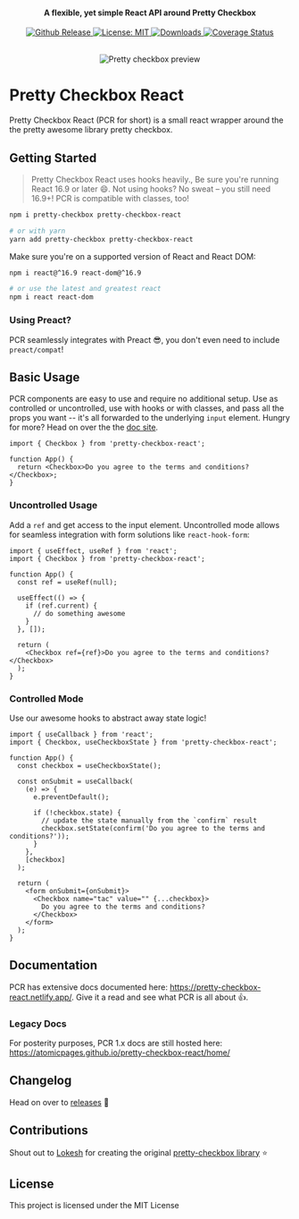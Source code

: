 <h4 align="center">A flexible, yet simple React API around Pretty Checkbox</h4>

<p align="center">
 <a href="https://github.com/atomicpages/pretty-checkbox-react/releases">
    <img src="https://img.shields.io/github/release/atomicpages/pretty-checkbox-react.svg?style=flat-square&colorA=8033b0&colorB=75b7dd" alt="Github Release">
  </a>
   <a href="https://github.com/atomicpages/pretty-checkbox-react/blob/master/LICENSE">
    <img alt="License: MIT" src="https://img.shields.io/github/license/atomicpages/pretty-checkbox-react.svg?style=flat-square">
  </a>
  <a href="https://www.npmjs.com/package/pretty-checkbox-react" target="_blank" rel="nofollow noreferred noopener">
    <img src="https://img.shields.io/npm/dm/pretty-checkbox-react.svg?style=flat-square" alt="Downloads">
  </a>
  <a href='https://coveralls.io/github/atomicpages/pretty-checkbox-react?branch=master' target="_blank" rel="nofollow noreferred noopener">
    <img alt="Coverage Status" src="https://img.shields.io/coveralls/github/atomicpages/pretty-checkbox-react/master.svg?style=flat-square">
  </a>
</p>
<br>

<div align="center">
    <img src="preview.gif" alt="Pretty checkbox preview" />
</div>

# Pretty Checkbox React

Pretty Checkbox React (PCR for short) is a small react wrapper around the the
pretty awesome library pretty checkbox.

## Getting Started

> Pretty Checkbox React uses hooks heavily., Be sure you're running React 16.9
> or later :smile:. Not using hooks? No sweat &ndash; you still need 16.9+! PCR
> is compatible with classes, too!

```sh
npm i pretty-checkbox pretty-checkbox-react

# or with yarn
yarn add pretty-checkbox pretty-checkbox-react
```

Make sure you're on a supported version of React and React DOM:

```sh
npm i react@^16.9 react-dom@^16.9

# or use the latest and greatest react
npm i react react-dom
```

### Using Preact?

PCR seamlessly integrates with Preact :sunglasses:, you don't even need to
include `preact/compat`!

## Basic Usage

PCR components are easy to use and require no additional setup. Use as
controlled or uncontrolled, use with hooks or with classes, and pass all the
props you want -- it's all forwarded to the underlying `input` element. Hungry
for more? Head on over the the
[doc site](https://pretty-checkbox-react.netlify.app/).

```tsx
import { Checkbox } from 'pretty-checkbox-react';

function App() {
  return <Checkbox>Do you agree to the terms and conditions?</Checkbox>;
}
```

### Uncontrolled Usage

Add a `ref` and get access to the input element. Uncontrolled mode allows for
seamless integration with form solutions like `react-hook-form`:

```tsx
import { useEffect, useRef } from 'react';
import { Checkbox } from 'pretty-checkbox-react';

function App() {
  const ref = useRef(null);

  useEffect(() => {
    if (ref.current) {
      // do something awesome
    }
  }, []);

  return (
    <Checkbox ref={ref}>Do you agree to the terms and conditions?</Checkbox>
  );
}
```

### Controlled Mode

Use our awesome hooks to abstract away state logic!

```tsx
import { useCallback } from 'react';
import { Checkbox, useCheckboxState } from 'pretty-checkbox-react';

function App() {
  const checkbox = useCheckboxState();

  const onSubmit = useCallback(
    (e) => {
      e.preventDefault();

      if (!checkbox.state) {
        // update the state manually from the `confirm` result
        checkbox.setState(confirm('Do you agree to the terms and conditions?'));
      }
    },
    [checkbox]
  );

  return (
    <form onSubmit={onSubmit}>
      <Checkbox name="tac" value="" {...checkbox}>
        Do you agree to the terms and conditions?
      </Checkbox>
    </form>
  );
}
```

## Documentation

PCR has extensive docs documented here:
https://pretty-checkbox-react.netlify.app/. Give it a read and see what PCR is
all about :+1:.

### Legacy Docs

For posterity purposes, PCR 1.x docs are still hosted here:
https://atomicpages.github.io/pretty-checkbox-react/home/

## Changelog

Head on over to
[releases](https://github.com/atomicpages/pretty-checkbox-react/releases) :tada:

## Contributions

Shout out to [Lokesh](https://github.com/lokesh-coder) for creating the original
[pretty-checkbox library](https://github.com/lokesh-coder/pretty-checkbox)
:star:

## License

This project is licensed under the MIT License
